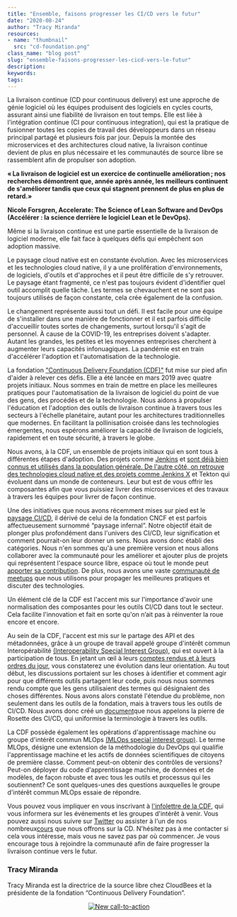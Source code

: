 ```yaml
---
title: "Ensemble, faisons progresser les CI/CD vers le futur"
date: "2020-08-24"
author: "Tracy Miranda"
resources:
- name: "thumbnail"
  src: "cd-foundation.png"
class_name: "blog post"
slug: "ensemble-faisons-progresser-les-cicd-vers-le-futur"
description:
keywords:
tags:
---
```


La livraison continue (CD pour continuous delivery) est une approche de génie logiciel où les équipes produisent des logiciels en cycles courts, assurant ainsi une fiabilité de livraison en tout temps. Elle est liée à l'intégration continue (CI pour continuous integration), qui est la pratique de fusionner toutes les copies de travail des développeurs dans un réseau principal partagé et plusieurs fois par jour. Depuis la montée des microservices et des architectures cloud native, la livraison continue devient de plus en plus nécessaire et les communautés de source libre se rassemblent afin de propulser son adoption.

<p class="tabbed-text"><b>« La livraison de logiciel est un exercice de continuelle amélioration ; nos recherches démontrent que, année après année, les meilleurs continuent de s'améliorer tandis que ceux qui stagnent prennent de plus en plus de retard.»</b></p>
<p class="tabbed-text"><b>Nicole Forsgren, Accelerate: The Science of Lean Software and DevOps (Accélérer : la science derrière le logiciel Lean et le DevOps).</b></p>

Même si la livraison continue est une partie essentielle de la livraison de logiciel moderne, elle fait face à quelques défis qui empêchent son adoption massive.

Le paysage cloud native est en constante évolution. Avec les microservices et les technologies cloud native, il y a une prolifération d'environnements, de logiciels, d'outils et d'approches et il peut être difficile de s'y retrouver. Le paysage étant fragmenté, ce n'est pas toujours évident d'identifier quel outil accomplit quelle tâche. Les termes se chevauchent et ne sont pas toujours utilisés de façon constante, cela crée également de la confusion.

Le changement représente aussi tout un défi. Il est facile pour une équipe de s'installer dans une manière de fonctionner et il est parfois difficile d'accueillir toutes sortes de changements, surtout lorsqu'il s'agit de personnel. À cause de la COVID-19, les entreprises doivent s'adapter. Autant les grandes, les petites et les moyennes entreprises cherchent à augmenter leurs capacités infonuagiques. La pandémie est en train d'accélérer l'adoption et l'automatisation de la technologie. 

La fondation <a href="https://cd.foundation/" target="_blank">"Continuous Delivery Foundation (CDF)"</a> fut mise sur pied afin d'aider à relever ces défis. Elle a été lancée en mars 2019 avec quatre projets initiaux. Nous sommes en train de mettre en place les meilleures pratiques pour l'automatisation de la livraison de logiciel du point de vue des gens, des procédés et de la technologie. Nous aidons à propulser l'éducation et l'adoption des outils de livraison continue à travers tous les secteurs à l'échelle planétaire, autant pour les architectures traditionnelles que modernes. En facilitant la pollinisation croisée dans les technologies émergentes, nous espérons améliorer la capacité de livraison de logiciels, rapidement et en toute sécurité, à travers le globe.

Nous avons, à la CDF, un ensemble de projets initiaux qui en sont tous à différentes étapes d'adoption. Des projets comme <a href="https://jenkins.io/" target="_blank">Jenkins</a> et <a href="https://spinnaker.io/" target="_blank"> sont déjà bien connus et utilisés dans la population générale. De l'autre côté, on retrouve des technologies cloud native et des projets comme <a href="https://jenkins-x.io/" target="_blank">Jenkins X</a> et Tekton qui évoluent dans un monde de conteneurs. Leur but est de vous offrir les composantes afin que vous puissiez livrer des microservices et des travaux à travers les équipes pour livrer de façon continue.

Une des initiatives que nous avons récemment mises sur pied est le <a href="https://landscape.cd.foundation/" target="_blank">paysage CI/CD</a>, il dérivé de celui de la fondation CNCF et est parfois affectueusement surnommé “paysage infernal”. Notre objectif était de plonger plus profondément dans l'univers des CI/CD, leur signification et comment pourrait-on leur donner un sens. Nous avons donc établi des catégories. Nous n'en sommes qu'à une première version et nous allons collaborer avec la communauté pour les améliorer et ajouter plus de projets qui représentent l'espace source libre, espace où tout le monde peut <a href="https://github.com/cdfoundation/cdf-landscape" target="_blank">apporter sa contribution</a>. De plus, nous avons une vaste <a href="https://www.meetup.com/pro/cicd-cdf" target="_blank">communauté de meetups</a> que nous utilisons pour propager les meilleures pratiques et discuter des technologies.

Un élément clé de la CDF est l'accent mis sur l'importance d'avoir une normalisation des composantes pour les outils CI/CD dans tout le secteur. Cela facilite l'innovation et fait en sorte qu'on n’ait pas à réinventer la roue encore et encore. 

Au sein de la CDF, l'accent est mis sur le partage des API et des métadonnées, grâce à un groupe de travail appelé groupe d'intérêt commun Interopérabilité <a href="https://github.com/cdfoundation/sig-interoperability" target="_blank">(Interoperability Special Interest Group)</a>, qui est ouvert à la participation de tous. En jetant un œil à leurs <a href="https://github.com/cdfoundation/sig-interoperability/blob/master/docs/meetings.md" target="_blank">comptes rendus et à leurs ordres du jour</a>, vous constaterez une évolution dans leur orientation. Au tout début, les discussions portaient sur les choses à identifier et comment agir pour que différents outils partagent leur code, puis nous nous sommes rendu compte que les gens utilisaient des termes qui désignaient des choses différentes. Nous avons alors constaté l'étendue du problème, non seulement dans les outils de la fondation, mais à travers tous les outils de CI/CD. Nous avons donc créé un <a href="https://github.com/cdfoundation/sig-interoperability/blob/master/docs/vocabulary.md" target="_blank">document</a>que nous appelons la pierre de Rosette des CI/CD, qui uniformise la terminologie à travers les outils. 

La CDF possède également les opérations d'apprentissage machine ou groupe d'intérêt commun MLOps 
<a href="https://github.com/cdfoundation/sig-mlops" target="_blank">(MLOps special interest group)</a>. Le terme MLOps, désigne une extension de la méthodologie du DevOps qui qualifie l'apprentissage machine et les actifs de données scientifiques de citoyens de première classe. Comment peut-on obtenir des contrôles de versions? Peut-on déployer du code d'apprentissage machine, de données et de modèles, de façon robuste et avec tous les outils et processus qui les soutiennent? Ce sont quelques-unes des questions auxquelles le groupe d'intérêt commun MLOps essaie de répondre.

Vous pouvez vous impliquer en vous inscrivant à <a href="https://cd.foundation/stay-connected/" target="_blank">l'infolettre de la CDF</a>, qui vous informera sur les événements et les groupes d'intérêt à venir. Vous pouvez aussi nous suivre sur <a href="https://twitter.com/cdeliveryfdn" target="_blank">Twitter</a> ou assister à l'un de nos nombreux<a href="https://cd.foundation/training/" target="_blank">cours</a> que nous offrons sur la CD. N'hésitez pas à me contacter si cela vous intéresse, mais vous ne savez pas par où commencer. Je vous encourage tous à rejoindre la communauté afin de faire progresser la livraison continue vers le futur.

<h3>Tracy Miranda</h3>

Tracy Miranda est la directrice de la source libre chez CloudBees et la présidente de la fondation “Continuous Delivery Foundation”. 

<div style="text-align: center;">
<!--HubSpot Call-to-Action Code --><span class="hs-cta-wrapper" id="hs-cta-wrapper-9a9feee6-3a5f-4335-93a4-b4964ab1ce5c"><span class="hs-cta-node hs-cta-9a9feee6-3a5f-4335-93a4-b4964ab1ce5c" id="hs-cta-9a9feee6-3a5f-4335-93a4-b4964ab1ce5c"><!--[if lte IE 8]><div id="hs-cta-ie-element"></div><![endif]--><a href="https://cta-redirect.hubspot.com/cta/redirect/732832/9a9feee6-3a5f-4335-93a4-b4964ab1ce5c"  target="_blank" ><img class="hs-cta-img" id="hs-cta-img-9a9feee6-3a5f-4335-93a4-b4964ab1ce5c" style="border-width:0px;" src="https://no-cache.hubspot.com/cta/default/732832/9a9feee6-3a5f-4335-93a4-b4964ab1ce5c.png"  alt="New call-to-action"/></a></span><script charset="utf-8" src="https://js.hscta.net/cta/current.js"></script><script type="text/javascript"> hbspt.cta.load(732832, '9a9feee6-3a5f-4335-93a4-b4964ab1ce5c', {}); </script></span><!-- end HubSpot Call-to-Action Code -->
</div>
